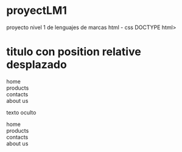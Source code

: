 # proyectLM1
proyecto nivel 1 de lenguajes de marcas html - css
DOCTYPE html>
    <html lang="es">
        <head>
            <meta charset="utf-8"/>
            <meta name="viewport" content="width=device-width, initial-scale=1.0"/>
            <link rel="stylesheet" href="css/style.css" type="text/css">
            <title>ejercicio6</title>
        </head>
        <body>
                <h1>titulo con position relative desplazado</h1>
            <div class="menu1">
                <div class="menu1-1">home</div>
                <div class="menu1-1">products</div>
                <div class="menu1-1">contacts</div>
                <div class="menu1-1">about us</div>
            </div>
            <div class="fondos">
                <div class="fondo-1"></div>
                <div class="fondo-2"></div>
            </div>
            <div class="fondo-largo">
                <p>texto oculto</p>
            </div>
            <footer>
            <div class="menu2">
                <div class="menu1-2">home</div>
                <div class="menu1-2">products</div>
                <div class="menu1-2">contacts</div>
                <div class="menu1-2">about us</div>
            </div>
        </footer>
        </body> 
    </html>
